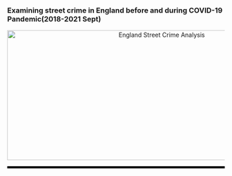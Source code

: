 <p align="center">
 <h3>Examining street crime in England before and during COVID-19 Pandemic(2018-2021 Sept)</h2>
</p>
<p align="center">
  <img src="visulizations/crime.jpg" width="700" height="300" title="England Street Crime Analysis">
</p>
<hr style="border:2px solid black"> </hr>

